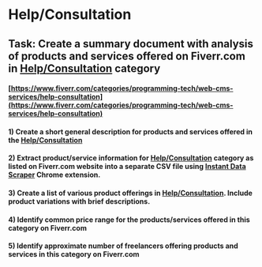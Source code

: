 # Help/Consultation
## Task: Create a summary document with analysis of products and services offered on Fiverr.com in [Help/Consultation](https://www.fiverr.com/categories/programming-tech/web-cms-services/help-consultation) category
#### [https://www.fiverr.com/categories/programming-tech/web-cms-services/help-consultation](https://www.fiverr.com/categories/programming-tech/web-cms-services/help-consultation)
#### 1) Create a short general description for products and services offered in the [Help/Consultation](https://www.fiverr.com/categories/programming-tech/web-cms-services/help-consultation)
#### 2) Extract product/service information for [Help/Consultation](https://www.fiverr.com/categories/programming-tech/web-cms-services/help-consultation) category as listed on Fiverr.com website into a separate CSV file using [Instant Data Scraper](https://chrome.google.com/webstore/detail/instant-data-scraper/ofaokhiedipichpaobibbnahnkdoiiah) Chrome extension.
#### 3) Create a list of various product offerings in [Help/Consultation](https://www.fiverr.com/categories/programming-tech/web-cms-services/help-consultation). Include product variations with brief descriptions.
#### 4) Identify common price range for the products/services offered in this category on Fiverr.com
#### 5) Identify approximate number of freelancers offering products and services in this category on Fiverr.com
